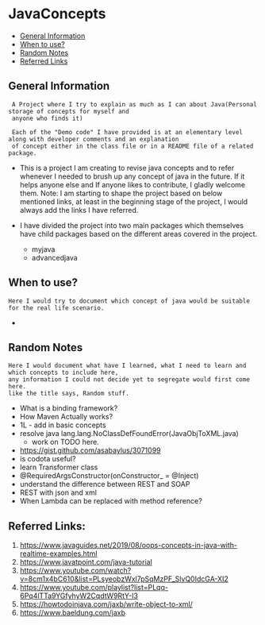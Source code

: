 # JavaConcepts

* [General Information](#general-information)
* [When to use?](#when-to-use?)
* [Random Notes](#random-notes)
* [Referred Links](#referred-links)

## General Information

```
 A Project where I try to explain as much as I can about Java(Personal storage of concepts for myself and 
 anyone who finds it)
 
 Each of the "Demo code" I have provided is at an elementary level along with developer comments and an explanation 
 of concept either in the class file or in a README file of a related package.
```

* This is a project I am creating to revise java concepts and to refer whenever I needed to brush up any concept of java
  in the future. If it helps anyone else and If anyone likes to contribute, I gladly welcome them. Note: I am starting
  to shape the project based on below mentioned links, at least in the beginning stage of the project, I would always
  add the links I have referred.

* I have divided the project into two main packages which themselves have child packages based on the different areas
  covered in the project.
    * myjava
    * advancedjava

## When to use?

```
Here I would try to document which concept of java would be suitable for the real life scenario.
```

*

## Random Notes

```
Here I would document what have I learned, what I need to learn and which concepts to include here,
any information I could not decide yet to segregate would first come here. 
like the title says, Random stuff.
```

* What is a binding framework?
* How Maven Actually works?
* 1L - add in basic concepts
* resolve java lang.lang.NoClassDefFoundError(JavaObjToXML.java)
  * work on TODO here.
* https://gist.github.com/asabaylus/3071099
* is codota useful?
* learn Transformer class
* @RequiredArgsConstructor(onConstructor_ = @Inject)
* understand the difference between REST and SOAP
* REST with json and xml
* When Lambda can be replaced with method reference?

## Referred Links:

1. https://www.javaguides.net/2019/08/oops-concepts-in-java-with-realtime-examples.html
2. https://www.javatpoint.com/java-tutorial
3. https://www.youtube.com/watch?v=8cm1x4bC610&list=PLsyeobzWxl7pSqMzPF_SlvQ0IdcGA-XI2
4. https://www.youtube.com/playlist?list=PLqq-6Pq4lTTa9YGfyhyW2CqdtW9RtY-I3
5. https://howtodoinjava.com/jaxb/write-object-to-xml/
6. https://www.baeldung.com/jaxb
